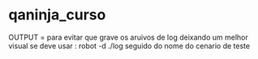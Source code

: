 # qaninja_curso

OUTPUT = para evitar que grave os aruivos de log deixando um melhor visual se deve usar :
  robot -d ./log seguido do nome do cenario de teste
